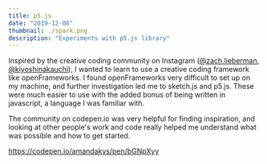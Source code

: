 ```yaml
---
title: p5.js
date: "2019-12-08"
thumbnail: ./spark.png
description: "Experiments with p5.js library"
---
```


Inspired by the creative coding community on Instagram ([@zach.lieberman](https://www.instagram.com/zach.lieberman/), [@kiyoshinakauchi](https://www.instagram.com/kiyoshinakauchi/)), I wanted to learn to use a creative coding framework like openFrameworks. I found openFrameworks very difficult to set up on my machine, and further investigation led me to sketch.js and p5.js. These were much easier to use with the added bonus of being written in javascript, a language I was familiar with.

The community on codepen.io was very helpful for finding inspiration, and looking at other people's work and code really helped me understand what was possible and how to get started.

https://codepen.io/amandakys/pen/bGNpXyy

